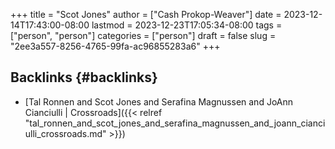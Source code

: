+++
title = "Scot Jones"
author = ["Cash Prokop-Weaver"]
date = 2023-12-14T17:43:00-08:00
lastmod = 2023-12-23T17:05:34-08:00
tags = ["person", "person"]
categories = ["person"]
draft = false
slug = "2ee3a557-8256-4765-99fa-ac96855283a6"
+++

## Backlinks {#backlinks}

-   [Tal Ronnen and Scot Jones and Serafina Magnussen and JoAnn Cianciulli | Crossroads]({{< relref "tal_ronnen_and_scot_jones_and_serafina_magnussen_and_joann_cianciulli_crossroads.md" >}})
